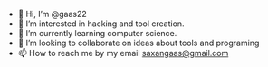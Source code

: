 - 👋 Hi, I’m @gaas22
- 👀 I’m interested in hacking and tool creation.
- 🌱 I’m currently learning computer science.
- 💞️ I’m looking to collaborate on ideas about tools and programing
- 📫 How to reach me by my email saxangaas@gmail.com

<!---
gaas22/gaas22 is a ✨ special ✨ repository because its `README.md` (this file) appears on your GitHub profile.
You can click the Preview link to take a look at your changes.
--->
